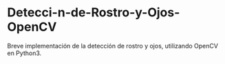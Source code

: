 # Detecci-n-de-Rostro-y-Ojos-OpenCV
Breve implementación de la detección de rostro y ojos, utilizando OpenCV en Python3.
